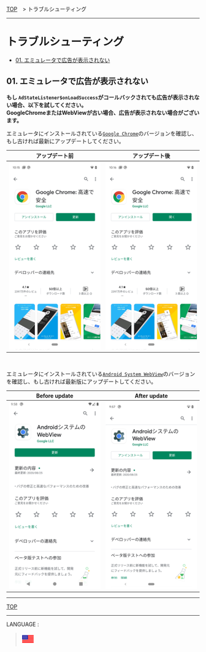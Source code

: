 [TOP](/README.md#top)　> トラブルシューティング

---

# トラブルシューティング

* [01. エミュレータで広告が表示されない](#cant_display_on_emulator)


<div class="cant_display_on_emulator" />

## 01. エミュレータで広告が表示されない

**もし `AdStateListener$onLoadSuccess`がコールバックされても広告が表示されない場合、以下を試してください。**<br>**GoogleChromeまたはWebViewが古い場合、広告が表示されない場合がございます。**

エミュレータにインストールされている[`Google Chrome`](https://play.google.com/store/apps/details?id=com.android.chrome)のバージョンを確認し、もし古ければ最新にアップデートしてください。

アップデート前 | アップデート後
:--: | :--:
<img src="./01/chrome/01.png" width="300px" />|<img src="./01/chrome/02.png" width="300px" />

<br>

エミュレータにインストールされている[`Android System WebView`](https://play.google.com/store/apps/details?id=com.google.android.webview)のバージョンを確認し、もし古ければ最新版にアップデートしてください。

Before update | After update
:--: | :--:
<img src="./01/webview/01.png" width="300px" />|<img src="./01/webview/02.png" width="300px" />

---
[TOP](/README.md#top)

---
LANGUAGE :
> [![en](/doc/img/lang/en.png)](/doc/troubleshoot/README.md)
